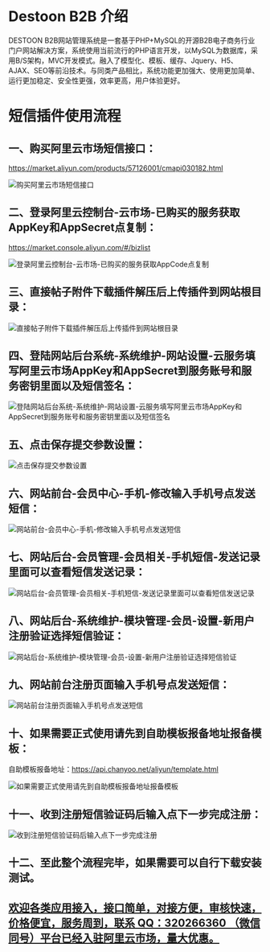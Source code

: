# Destoon B2B 介绍
DESTOON B2B网站管理系统是一套基于PHP+MySQL的开源B2B电子商务行业门户网站解决方案，系统使用当前流行的PHP语言开发，以MySQL为数据库，采用B/S架构，MVC开发模式。融入了模型化、模板、缓存、Jquery、H5、AJAX、SEO等前沿技术。与同类产品相比，系统功能更加强大、使用更加简单、运行更加稳定、安全性更强，效率更高，用户体验更好。

# 短信插件使用流程
## 一、购买阿里云市场短信接口：
https://market.aliyun.com/products/57126001/cmapi030182.html

![购买阿里云市场短信接口](https://github.com/320266360/sms_plugin/blob/master/Destoon/images/01.png "购买阿里云市场短信接口")


## 二、登录阿里云控制台-云市场-已购买的服务获取AppKey和AppSecret点复制：
https://market.console.aliyun.com/#/bizlist

![登录阿里云控制台-云市场-已购买的服务获取AppCode点复制](https://github.com/320266360/sms_plugin/blob/master/Destoon/images/02.png "登录阿里云控制台-云市场-已购买的服务获取AppCode点复制")


## 三、直接帖子附件下载插件解压后上传插件到网站根目录：

![直接帖子附件下载插件解压后上传插件到网站根目录](https://github.com/320266360/sms_plugin/blob/master/Destoon/images/03.png "直接帖子附件下载插件解压后上传插件到网站根目录")


## 四、登陆网站后台系统-系统维护-网站设置-云服务填写阿里云市场AppKey和AppSecret到服务账号和服务密钥里面以及短信签名：


![登陆网站后台系统-系统维护-网站设置-云服务填写阿里云市场AppKey和AppSecret到服务账号和服务密钥里面以及短信签名](https://github.com/320266360/sms_plugin/blob/master/Destoon/images/04.png "登陆网站后台系统-系统维护-网站设置-云服务填写阿里云市场AppKey和AppSecret到服务账号和服务密钥里面以及短信签名")


## 五、点击保存提交参数设置：

![点击保存提交参数设置](https://github.com/320266360/sms_plugin/blob/master/Destoon/images/05.png "点击保存提交参数设置")


## 六、网站前台-会员中心-手机-修改输入手机号点发送短信：

![网站前台-会员中心-手机-修改输入手机号点发送短信](https://github.com/320266360/sms_plugin/blob/master/Destoon/images/06.png "网站前台-会员中心-手机-修改输入手机号点发送短信")


## 七、网站后台-会员管理-会员相关-手机短信-发送记录里面可以查看短信发送记录：

![网站后台-会员管理-会员相关-手机短信-发送记录里面可以查看短信发送记录](https://github.com/320266360/sms_plugin/blob/master/Destoon/images/07.png "网站后台-会员管理-会员相关-手机短信-发送记录里面可以查看短信发送记录")


## 八、网站后台-系统维护-模块管理-会员-设置-新用户注册验证选择短信验证：

![网站后台-系统维护-模块管理-会员-设置-新用户注册验证选择短信验证](https://github.com/320266360/sms_plugin/blob/master/Destoon/images/08.png "网站后台-系统维护-模块管理-会员-设置-新用户注册验证选择短信验证")


## 九、网站前台注册页面输入手机号点发送短信：

![网站前台注册页面输入手机号点发送短信](https://github.com/320266360/sms_plugin/blob/master/Destoon/images/09.png "网站前台注册页面输入手机号点发送短信")


## 十、如果需要正式使用请先到自助模板报备地址报备模板：
自助模板报备地址：https://api.chanyoo.net/aliyun/template.html

![如果需要正式使用请先到自助模板报备地址报备模板](https://github.com/320266360/sms_plugin/blob/master/Destoon/images/10.png "如果需要正式使用请先到自助模板报备地址报备模板")


## 十一、收到注册短信验证码后输入点下一步完成注册：

![收到注册短信验证码后输入点下一步完成注册](https://github.com/320266360/sms_plugin/blob/master/Destoon/images/11.png "收到注册短信验证码后输入点下一步完成注册")


## 十二、至此整个流程完毕，如果需要可以自行下载安装测试。



## [欢迎各类应用接入，接口简单，对接方便，审核快速，价格便宜，服务周到，联系 QQ：320266360 （微信同号）平台已经入驻阿里云市场，量大优惠。](https://market.aliyun.com/products/57126001/cmapi030182.html)
